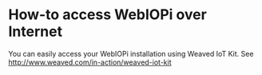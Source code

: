 # How-to access WebIOPi over Internet #

You can easily access your WebIOPi installation using Weaved IoT Kit.
See http://www.weaved.com/in-action/weaved-iot-kit